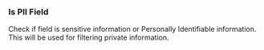 ### Is PII Field 
Check if field is sensitive information or Personally Identifiable information. This will be used for filtering private information.
